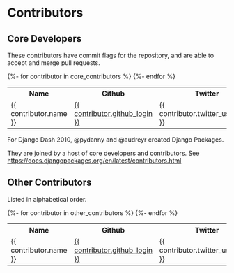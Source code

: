 # Contributors

## Core Developers

These contributors have commit flags for the repository, and are able to
accept and merge pull requests.

<table>
  <tr>
    <th>Name</th>
    <th>Github</th>
    <th>Twitter</th>
  </tr>
  {%- for contributor in core_contributors %}
  <tr>
    <td>{{ contributor.name }}</td>
    <td>
      <a href="https://github.com/{{ contributor.github_login }}">{{ contributor.github_login }}</a>
    </td>
    <td>{{ contributor.twitter_username }}</td>
  </tr>
  {%- endfor %}
</table>

For Django Dash 2010, @pydanny and @audreyr created Django Packages.

They are joined by a host of core developers and contributors. See https://docs.djangopackages.org/en/latest/contributors.html

## Other Contributors

Listed in alphabetical order.

<table>
  <tr>
    <th>Name</th>
    <th>Github</th>
    <th>Twitter</th>
  </tr>
  {%- for contributor in other_contributors %}
  <tr>
    <td>{{ contributor.name }}</td>
    <td>
      <a href="https://github.com/{{ contributor.github_login }}">{{ contributor.github_login }}</a>
    </td>
    <td>{{ contributor.twitter_username }}</td>
  </tr>
  {%- endfor %}
</table>
